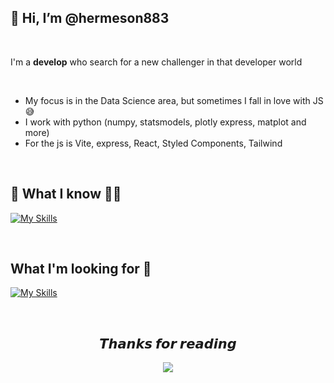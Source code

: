 ## 👋 Hi, I’m @hermeson883

<br/>

I'm a **develop** who search for a new challenger in that developer world 

<br/>

- My focus is in the Data Science area, but sometimes I fall in love with JS 😅
- I work with python (numpy, statsmodels, plotly express, matplot and more)
- For the js is Vite, express, React, Styled Components, Tailwind 

<br/>

## 🔨 **What I know** 👨‍💻

[![My Skills](https://skillicons.dev/icons?i=python,r,js,ts,react,html,css,nodejs,mysql,git,ruby,rails)](https://skillicons.dev)

<br/>

## **What I'm looking for** 👀

[![My Skills](https://skillicons.dev/icons?i=nextjs,redis,prisma,mongodb)](https://skillicons.dev)

<br/>

<div align="center">
 <h2 align="center"> 𝙏𝙝𝙖𝙣𝙠𝙨 𝙛𝙤𝙧 𝙧𝙚𝙖𝙙𝙞𝙣𝙜 </h2>
 <img src="https://typograssy.deno.dev/api?text=Thank%20you%20for%20visiting%20my%20profile!&l0=none&l1=ef858c&l2=62b7d8&l3=ffb6c1&l4=caf9ff&bg=none&frame=none&speed=250&comment=">
</div>

<!---
hermeson883/hermeson883 is a ✨ special ✨ repository because its `README.md` (this file) appears on your GitHub profile.
You can click the Preview link to take a look at your changes.
--->
